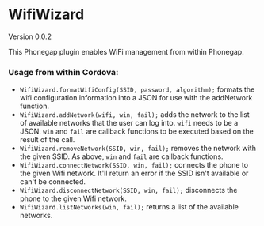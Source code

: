 WifiWizard
===

Version 0.0.2

This Phonegap plugin enables WiFi management from within Phonegap.

### Usage from within Cordova:

* `WifiWizard.formatWifiConfig(SSID, password, algorithm);` formats the wifi configuration information into a JSON for use with the addNetwork function.
* `WifiWizard.addNetwork(wifi, win, fail);` adds the network to the list of available networks that the user can log into. `wifi` needs to be a JSON. `win` and `fail` are callback functions to be executed based on the result of the call.
* `WifiWizard.removeNetwork(SSID, win, fail);` removes the network with the given SSID. As above, `win` and `fail` are callback functions.
* `WifiWizard.connectNetwork(SSID, win, fail);` connects the phone to the given Wifi network. It'll return an error if the SSID isn't available or can't be connected.
* `WifiWizard.disconnectNetwork(SSID, win, fail);` disconnects the phone to the given Wifi network. 
* `WifiWizard.listNetworks(win, fail);` returns a list of the available networks.
